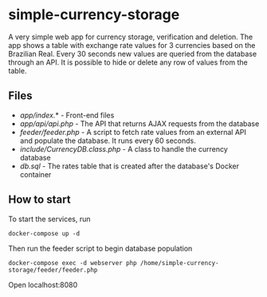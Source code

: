 # simple-currency-storage

A very simple web app for currency storage, verification and deletion. The app shows a table with exchange rate values for 3 currencies based on the Brazilian Real. Every 30 seconds new values are queried from the database through an API. It is possible to hide or delete any row of values from the table.

## Files

- *app/index.** - Front-end files
- *app/api/api.php* - The API that returns AJAX requests from the database
- *feeder/feeder.php* - A script to fetch rate values from an external API and populate the database. It runs every 60 seconds.
- *include/CurrencyDB.class.php* - A class to handle the currency database
- *db.sql* - The rates table that is created after the database's Docker container

## How to start

To start the services, run

    docker-compose up -d

Then run the feeder script to begin database population

    docker-compose exec -d webserver php /home/simple-currency-storage/feeder/feeder.php

Open localhost:8080